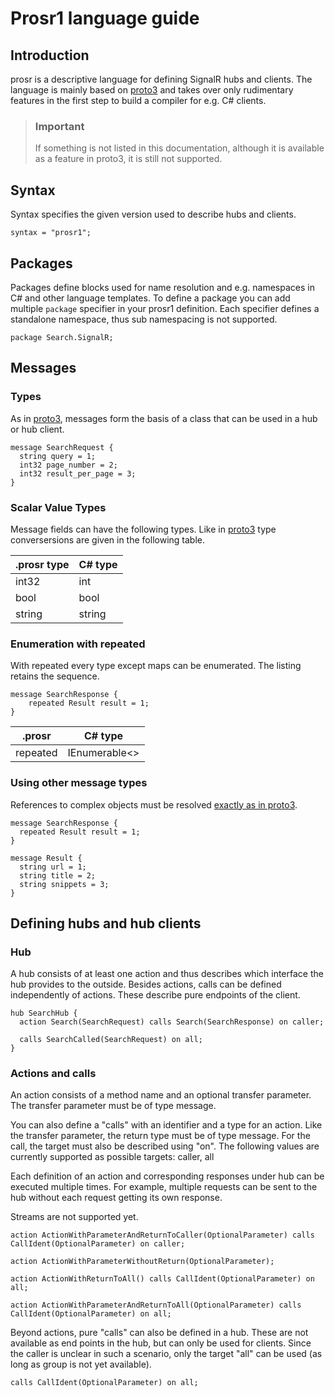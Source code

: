 # Prosr1 language guide

## Introduction

prosr is a descriptive language for defining SignalR hubs and clients. The language is mainly based on [proto3](https://developers.google.com/protocol-buffers/docs/proto3) and takes over only rudimentary features in the first step to build a compiler for e.g. C# clients.

> ### Important
>
> If something is not listed in this documentation, although it is available as a feature in proto3, it is still not supported.

## Syntax

Syntax specifies the given version used to describe hubs and clients.

```prosr1
syntax = "prosr1";
```

## Packages

Packages define blocks used for name resolution and e.g. namespaces in C# and other language templates. To define a package you can add multiple `package` specifier in your prosr1 definition. Each specifier defines a standalone namespace, thus sub namespacing is not supported.

```prosr1
package Search.SignalR;
```

## Messages

### Types

As in [proto3](https://developers.google.com/protocol-buffers/docs/proto3#simple), messages form the basis of a class that can be used in a hub or hub client.

```prosr1
message SearchRequest {
  string query = 1;
  int32 page_number = 2;
  int32 result_per_page = 3;
}
```

### Scalar Value Types

Message fields can have the following types. Like in [proto3](https://developers.google.com/protocol-buffers/docs/proto3#scalar) type conversersions are given in the following table.

|.prosr type | C# type |
|---|---|
| int32 | int |
| bool | bool |
| string | string |

### Enumeration with repeated

With repeated every type except maps can be enumerated. The listing retains the sequence.

```prosr1
message SearchResponse {
    repeated Result result = 1;
}
```

|.prosr | C# type |
|---|---|
| repeated | IEnumerable<> |

### Using other message types

References to complex objects must be resolved [exactly as in proto3](https://developers.google.com/protocol-buffers/docs/proto3#other).

```prosr1
message SearchResponse {
  repeated Result result = 1;
}

message Result {
  string url = 1;
  string title = 2;
  string snippets = 3;
}
```

## Defining hubs and hub clients

### Hub

A hub consists of at least one action and thus describes which interface the hub provides to the outside. Besides actions, calls can be defined independently of actions. These describe pure endpoints of the client.

```prosr1
hub SearchHub {
  action Search(SearchRequest) calls Search(SearchResponse) on caller;

  calls SearchCalled(SearchRequest) on all;
}
```

### Actions and calls

An action consists of a method name and an optional transfer parameter. The transfer parameter must be of type message.

You can also define a "calls" with an identifier and a type for an action. Like the transfer parameter, the return type must be of type message. For the call, the target must also be described using "on".
The following values are currently supported as possible targets: caller, all

Each definition of an action and corresponding responses under hub can be executed multiple times. For example, multiple requests can be sent to the hub without each request getting its own response.

Streams are not supported yet.

```prosr1
action ActionWithParameterAndReturnToCaller(OptionalParameter) calls CallIdent(OptionalParameter) on caller;

action ActionWithParameterWithoutReturn(OptionalParameter);

action ActionWithReturnToAll() calls CallIdent(OptionalParameter) on all;

action ActionWithParameterAndReturnToAll(OptionalParameter) calls CallIdent(OptionalParameter) on all;
```

Beyond actions, pure "calls" can also be defined in a hub. These are not available as end points in the hub, but can only be used for clients. Since the caller is unclear in such a scenario, only the target "all" can be used (as long as group is not yet available).

```prosr1
calls CallIdent(OptionalParameter) on all;
```
